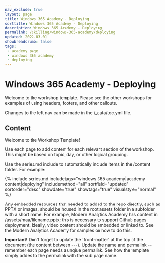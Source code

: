 ```yaml
---
nav_exclude: true
layout: page
title: Windows 365 Academy - Deploying
sorttitle: Windows 365 Academy - Deploying
description: Windows 365 Academy - Deploying
permalink: /skilling/windows-365-academy/deploying
updated: 2022-03-01
showbreadcrumb: false
tags: 
 - academy page
 - windows 365 academy
 - deploying
---
```


# Windows 365 Academy - Deploying

Welcome to the workshop template. Please see the other workshops for examples of using headers, footers, and other callouts.

Changes to the left nav can be made in the /_data/toc.yml file.

##  Content

Welcome to the Workshop Template!

Use each page to add content for each relevant section of the workshop. This might be based on topic, day, or other logical grouping.

Use the series.md include to automatically include items in the /content folder. For example:

{% include series.md 
    includetags="windows 365 academy|academy content|deploying" 
    includemethod="all" 
    sortfield="updated" sortorder="desc" showdate="true" showtags="true" 
    visualstyle="normal"
%}

Any embedded resources that needed to added to the repo directly, such as PPTX or images, should be housed in the root assets folder in a subfolder with a short name. For example, Modern Analytics Academy has content in /assets/maa/filename.pptx; this is necessary to support Github pages deployment. Ideally, video content should be embedded or linked to. See the Modern Analytics Academy for samples on how to do this.

__Important!__ Don't forget to update the 'front-matter' at the top of the document (the content between ---). Update the name and permalink -- remember each page needs a unqiue permalink. See how the template simply addes to the permalink with the sub page name.

